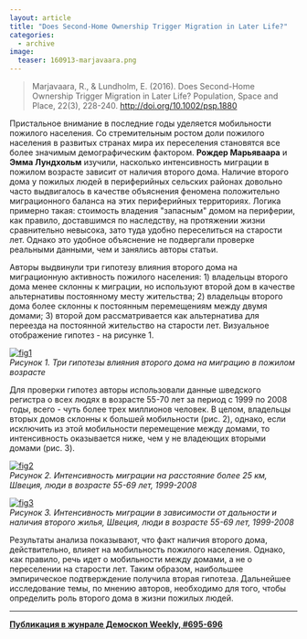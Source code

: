 ```yaml
---
layout: article
title: "Does Second-Home Ownership Trigger Migration in Later Life?"
categories: 
  - archive
image:
  teaser: 160913-marjavaara.png
---
```


> Marjavaara, R., & Lundholm, E. (2016). Does Second-Home Ownership Trigger Migration in Later Life? Population, Space and Place, 22(3), 228-240. http://doi.org/10.1002/psp.1880

Пристальное внимание в последние годы уделяется мобильности пожилого населения. Со стремительным ростом доли пожилого населения в развитых странах мира их переселения становятся все более значимым демографическим фактором. **Рождер Марьяваара** и **Эмма Лундхольм** изучили, насколько интенсивность миграции в пожилом возрасте зависит от наличия второго дома. Наличие второго дома у пожилых людей в периферийных сельских районах довольно часто выдвигалось в качестве объяснения феномена положительно миграционного баланса на этих периферийных территориях. Логика примерно такая: стоимость владения "запасным" домом на периферии, как правило, доставшимся по наследству, на протяжении жизни сравнительно невысока, зато туда удобно переселиться на старости лет. Однако это удобное объяснение не подвергали проверке реальными данными, чем и занялись авторы статьи.

Авторы выдвинули три гипотезу влияния второго дома на миграционную активность пожилого населения: 1) владельцы второго дома менее склонны к миграции, но используют второй дом в качестве альтернативы постоянному месту жительства; 2) владельцы второго дома более склонны к постоянным перемещениям между двумя домами; 3) второй дом рассматривается как альтернатива для переезда на постоянной жительство на старости лет. Визуальное отображение гипотез - на рисунке 1.

[![fig1][f1]][f1]  
*Рисунок 1. Три гипотезы влияния второго дома на миграцию в пожилом возрасте*

Для проверки гипотез авторы использовали данные шведского регистра о всех людях в возрасте 55-70 лет за период с 1999 по 2008 годы, всего - чуть более трех миллионов человек. В целом, владельцы вторых домов склонны к большей мобильности (рис. 2), однако, если исключить из этой мобильности перемещение между домами, то интенсивность оказывается ниже, чем у не владеющих вторыми домами (рис. 3).

[![fig2][f2]][f2]  
*Рисунок 2. Интенсивность миграции на расстояние более 25 км, Швеция, люди в возрасте 55-69 лет, 1999-2008*

[![fig3][f3]][f3]  
*Рисунок 3. Интенсивность миграции в зависимости от дальности и наличия второго жилья, Швеция, люди в возрасте 55-69 лет, 1999-2008*

Результаты анализа показывают, что факт наличия второго дома, действительно, влияет на мобильность пожилого населения. Однако, как правило, речь идет о мобильности между домами, а не о переселении на старости лет. Таким образом, наибольшее эмпирическое подтверждение получила вторая гипотеза. Дальнейшее исследование темы, по мнению авторов, необходимо для того, чтобы определить роль второго дома в жизни пожилых людей.


[f1]: /dem-digest/images/2016/695-fig-04.png
[f2]: /dem-digest/images/2016/695-fig-05.png
[f3]: /dem-digest/images/2016/695-fig-06.png


***
**[Публикация в жунрале Демоскоп Weekly, #695-696](http://demoscope.ru/weekly/2016/0695/digest02.php)**